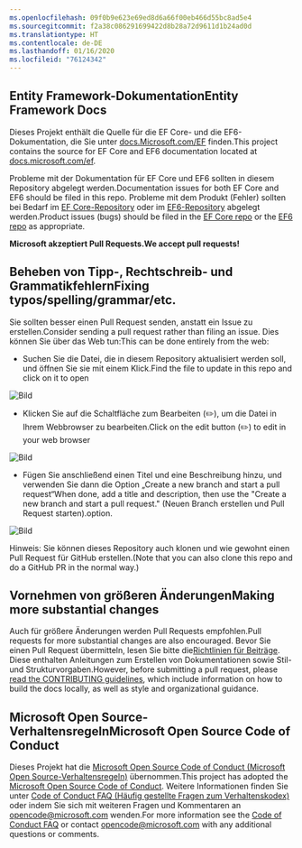 ```yaml
---
ms.openlocfilehash: 09f0b9e623e69ed8d6a66f00eb466d55bc8ad5e4
ms.sourcegitcommit: f2a38c086291699422d8b28a72d9611d1b24ad0d
ms.translationtype: HT
ms.contentlocale: de-DE
ms.lasthandoff: 01/16/2020
ms.locfileid: "76124342"
---
```

## <a name="entity-framework-docs"></a><span data-ttu-id="ff379-101">Entity Framework-Dokumentation</span><span class="sxs-lookup"><span data-stu-id="ff379-101">Entity Framework Docs</span></span>

<span data-ttu-id="ff379-102">Dieses Projekt enthält die Quelle für die EF Core- und die EF6-Dokumentation, die Sie unter [docs.Microsoft.com/EF](https://docs.microsoft.com/ef/) finden.</span><span class="sxs-lookup"><span data-stu-id="ff379-102">This project contains the source for EF Core and EF6 documentation located at [docs.microsoft.com/ef](https://docs.microsoft.com/ef/).</span></span> 

<span data-ttu-id="ff379-103">Probleme mit der Dokumentation für EF Core und EF6 sollten in diesem Repository abgelegt werden.</span><span class="sxs-lookup"><span data-stu-id="ff379-103">Documentation issues for both EF Core and EF6 should be filed in this repo.</span></span> <span data-ttu-id="ff379-104">Probleme mit dem Produkt (Fehler) sollten bei Bedarf im [EF Core-Repository](https://github.com/dotnet/efcore) oder im [EF6-Repository](https://github.com/dotnet/ef6) abgelegt werden.</span><span class="sxs-lookup"><span data-stu-id="ff379-104">Product issues (bugs) should be filed in the [EF Core repo](https://github.com/dotnet/efcore) or the [EF6 repo](https://github.com/dotnet/ef6) as appropriate.</span></span>

<span data-ttu-id="ff379-105">**Microsoft akzeptiert Pull Requests.**</span><span class="sxs-lookup"><span data-stu-id="ff379-105">**We accept pull requests!**</span></span>

## <a name="fixing-typosspellinggrammaretc"></a><span data-ttu-id="ff379-106">Beheben von Tipp-, Rechtschreib- und Grammatikfehlern</span><span class="sxs-lookup"><span data-stu-id="ff379-106">Fixing typos/spelling/grammar/etc.</span></span>

<span data-ttu-id="ff379-107">Sie sollten besser einen Pull Request senden, anstatt ein Issue zu erstellen.</span><span class="sxs-lookup"><span data-stu-id="ff379-107">Consider sending a pull request rather than filing an issue.</span></span> <span data-ttu-id="ff379-108">Dies können Sie über das Web tun:</span><span class="sxs-lookup"><span data-stu-id="ff379-108">This can be done entirely from the web:</span></span>

* <span data-ttu-id="ff379-109">Suchen Sie die Datei, die in diesem Repository aktualisiert werden soll, und öffnen Sie sie mit einem Klick.</span><span class="sxs-lookup"><span data-stu-id="ff379-109">Find the file to update in this repo and click on it to open</span></span>

![Bild](https://user-images.githubusercontent.com/1430078/64454137-10199400-d09f-11e9-9d1a-b7fdca2c518e.png)

* <span data-ttu-id="ff379-111">Klicken Sie auf die Schaltfläche zum Bearbeiten (✏️), um die Datei in Ihrem Webbrowser zu bearbeiten.</span><span class="sxs-lookup"><span data-stu-id="ff379-111">Click on the edit button (✏️) to edit in your web browser</span></span>

![Bild](https://user-images.githubusercontent.com/1430078/64454321-85856480-d09f-11e9-85a6-1c93bc6611e2.png)

* <span data-ttu-id="ff379-113">Fügen Sie anschließend einen Titel und eine Beschreibung hinzu, und verwenden Sie dann die Option „Create a new branch and start a pull request“</span><span class="sxs-lookup"><span data-stu-id="ff379-113">When done, add a title and description, then use the "Create a new branch and start a pull request."</span></span> <span data-ttu-id="ff379-114">(Neuen Branch erstellen und Pull Request starten).</span><span class="sxs-lookup"><span data-stu-id="ff379-114">option.</span></span>

![Bild](https://user-images.githubusercontent.com/1430078/64454455-dac17600-d09f-11e9-922b-0346117011f5.png)

<span data-ttu-id="ff379-116">Hinweis: Sie können dieses Repository auch klonen und wie gewohnt einen Pull Request für GitHub erstellen.</span><span class="sxs-lookup"><span data-stu-id="ff379-116">(Note that you can also clone this repo and do a GitHub PR in the normal way.)</span></span>

## <a name="making-more-substantial-changes"></a><span data-ttu-id="ff379-117">Vornehmen von größeren Änderungen</span><span class="sxs-lookup"><span data-stu-id="ff379-117">Making more substantial changes</span></span>

<span data-ttu-id="ff379-118">Auch für größere Änderungen werden Pull Requests empfohlen.</span><span class="sxs-lookup"><span data-stu-id="ff379-118">Pull requests for more substantial changes are also encouraged.</span></span> <span data-ttu-id="ff379-119">Bevor Sie einen Pull Request übermitteln, lesen Sie bitte die[Richtlinien für Beiträge](CONTRIBUTING.md). Diese enthalten Anleitungen zum Erstellen von Dokumentationen sowie Stil- und Strukturvorgaben.</span><span class="sxs-lookup"><span data-stu-id="ff379-119">However, before submitting a pull request, please [read the CONTRIBUTING guidelines](CONTRIBUTING.md), which include information on how to build the docs locally, as well as style and organizational guidance.</span></span>

## <a name="microsoft-open-source-code-of-conduct"></a><span data-ttu-id="ff379-120">Microsoft Open Source-Verhaltensregeln</span><span class="sxs-lookup"><span data-stu-id="ff379-120">Microsoft Open Source Code of Conduct</span></span>

<span data-ttu-id="ff379-121">Dieses Projekt hat die [Microsoft Open Source Code of Conduct (Microsoft Open Source-Verhaltensregeln)](https://opensource.microsoft.com/codeofconduct/) übernommen.</span><span class="sxs-lookup"><span data-stu-id="ff379-121">This project has adopted the [Microsoft Open Source Code of Conduct](https://opensource.microsoft.com/codeofconduct/).</span></span>
<span data-ttu-id="ff379-122">Weitere Informationen finden Sie unter [Code of Conduct FAQ (Häufig gestellte Fragen zum Verhaltenskodex)](https://opensource.microsoft.com/codeofconduct/faq/) oder indem Sie sich mit weiteren Fragen und Kommentaren an [opencode@microsoft.com](mailto:opencode@microsoft.com) wenden.</span><span class="sxs-lookup"><span data-stu-id="ff379-122">For more information see the [Code of Conduct FAQ](https://opensource.microsoft.com/codeofconduct/faq/) or contact [opencode@microsoft.com](mailto:opencode@microsoft.com) with any additional questions or comments.</span></span>

